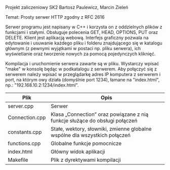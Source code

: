 Projekt zaliczeniowy SK2
Bartosz Paulewicz, Marcin Zieleń

Temat: Prosty serwer HTTP zgodny z RFC 2616

Serwer programu jest napisany w C++ i korzysta on z oddzielnych plików z funkcjami i stałymi.
Obsługuje polecenia GET, HEAD, OPTIONS, PUT oraz DELETE.
Klient jest aplikacją webową. Interfejs graficzny pozwala na edytowanie i usuwanie każdego pliku i folderu
znajdującego się w katalogu głównym (z pewnymi wyjątkami w postaci np. pliku serwera), ich wyświetlanie
oraz tworzenie nowych za pomocą pojedynczych kliknięć. 

Kompilacja i uruchomienie serwera zawarte są w pliku. Wystarczy wpisać "make" w konsolę będąc w podkatalogu z serwerem.
Aby połączyć się z serwerem należy wpisać w przeglądarkę adres IP komputera z serwerem i port, na którym
owy działa (domyślnie port 1234), łamane na "index.html", np.: "192.168.10.2:1234/index.html".

| Plik | Opis |
| --- | --- |
| server.cpp  | Serwer  |
| Connection.cpp  | Klasa „Connection” oraz powiązane z nią funkcje służące do obsługi połączeń  |
| constants.cpp  | Stałe, wektory, słowniki, zmienne globalne wspólne dla wszystkich połączeń  |
| functions.cpp  | Globalne funkcje pomocnicze  |
| index.html  | Główny widok aplikacji  |
| Makefile  | Plik z dyrektywami kompilacji  |
